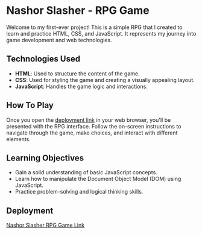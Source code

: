 # Nashor Slasher - RPG Game

Welcome to my first-ever project! This is a simple RPG that I created to learn and practice HTML, CSS, and JavaScript. It represents my journey into game development and web technologies.

## Technologies Used

- **HTML**: Used to structure the content of the game.
- **CSS**: Used for styling the game and creating a visually appealing layout.
- **JavaScript**: Handles the game logic and interactions.

## How To Play

Once you open the [deployment link](https://nashor-slasher.netlify.app/) in your web browser, you'll be presented with the RPG interface. Follow the on-screen instructions to navigate through the game, make choices, and interact with different elements.

## Learning Objectives

- Gain a solid understanding of basic JavaScript concepts.
- Learn how to manipulate the Document Object Model (DOM) using JavaScript.
- Practice problem-solving and logical thinking skills.

## Deployment

[Nashor Slasher RPG Game Link](https://nashor-slasher.netlify.app/)
